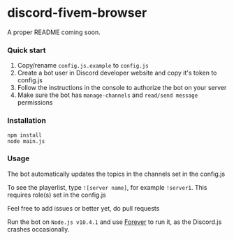 # discord-fivem-browser

A proper README coming soon.

### Quick start

1. Copy/rename `config.js.example` to `config.js`
2. Create a bot user in Discord developer website and copy it's token to config.js
3. Follow the instructions in the console to authorize the bot on your server
4. Make sure the bot has `manage-channels` and `read/send message` permissions

### Installation
```
npm install
node main.js
```
### Usage
The bot automatically updates the topics in the channels set in the config.js

To see the playerlist, type `![server name]`, for example `!server1`. This requires role(s) set in the config.js

Feel free to add issues or better yet, do pull requests

Run the bot on `Node.js v10.4.1` and use [Forever](https://github.com/foreverjs/forever) to run it, as the Discord.js crashes occasionally.
